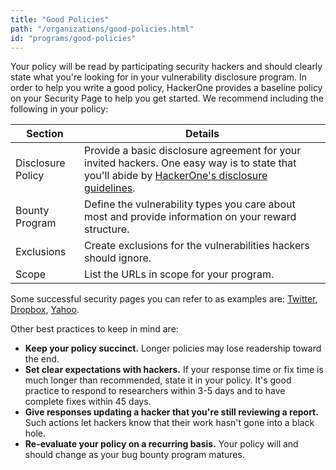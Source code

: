 ```yaml
---
title: "Good Policies"
path: "/organizations/good-policies.html"
id: "programs/good-policies"
---
```


Your policy will be read by participating security hackers and should clearly state what you're looking for in your vulnerability disclosure program. In order to help you write a good policy, HackerOne provides a baseline policy on your Security Page to help you get started.  We recommend including the following in your policy:

Section | Details
----- | -----
Disclosure Policy | Provide a basic disclosure agreement for your invited hackers. One easy way is to state that you'll abide by [HackerOne's disclosure guidelines](https://www.hackerone.com/disclosure-guidelines). 
Bounty Program | Define the vulnerability types you care about most and provide information on your reward structure.
Exclusions | Create exclusions for the vulnerabilities hackers should ignore.
Scope | List the URLs in scope for your program.

Some successful security pages you can refer to as examples are: [Twitter](https://hackerone.com/twitter), [Dropbox](https://hackerone.com/dropbox), [Yahoo](https://hackerone.com/yahoo).

Other best practices to keep in mind are:
* **Keep your policy succinct.** Longer policies may lose readership toward the end.
* **Set clear expectations with hackers.** If your response time or fix time is much longer than recommended, state it in your policy. It's good practice to respond to researchers within 3-5 days and to have complete fixes within 45 days.
* **Give responses updating a hacker that you're still reviewing a report.** Such actions let hackers know that their work hasn't gone into a black hole.
* **Re-evaluate your policy on a recurring basis.** Your policy will and should change as your bug bounty program matures.
